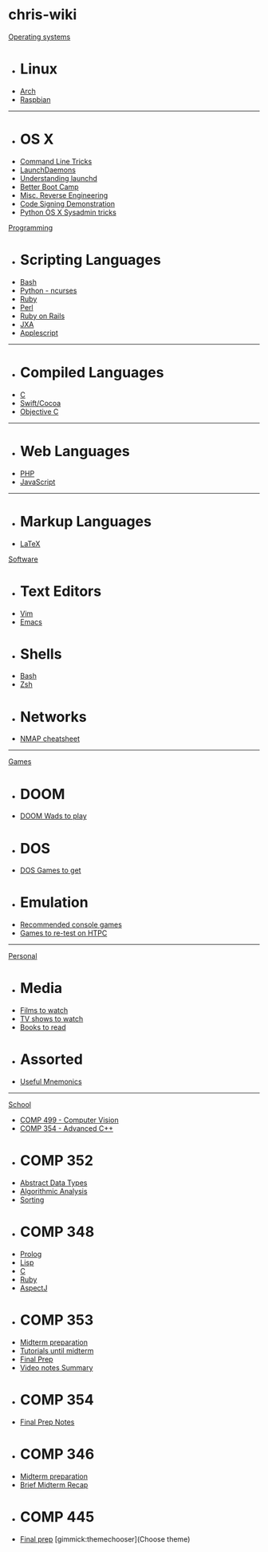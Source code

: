 # chris-wiki

[Operating systems]()

  * # Linux
  * [Arch](pages/os/linux/arch.md)
  * [Raspbian](pages/os/linux/raspbian.md)
  - - - -
  * # OS X
  * [Command Line Tricks](pages/os/osx/command_line_tricks.md)
  * [LaunchDaemons](pages/os/osx/launchdaemons.md)
  * [Understanding launchd](pages/os/osx/understand_launchd.md)
  * [Better Boot Camp](pages/os/osx/Better%20Boot%20Camp.md)
  * [Misc. Reverse Engineering](pages/os/osx/Reverse%20engineering.md)
  * [Code Signing Demonstration](pages/os/osx/Code%20Signing%20Demonstration.md)
  * [Python OS X Sysadmin tricks](pages/software/sysadmin/python-sysadmin.md)
  
[Programming]()

  * # Scripting Languages
  * [Bash](pages/programming/scripting/bash.md)
  * [Python - ncurses](pages/programming/scripting/python-curses.md)
  * [Ruby](pages/programming/scripting/Ruby.md)
  * [Perl](pages/programming/scripting/perl.md)
  * [Ruby on Rails](pages/programming/scripting/rubyrails.md)
  * [JXA](pages/programming/scripting/jxa.md)
  * [Applescript](pages/programming/scripting/applescript.md)
  - - - -
  * # Compiled Languages
  * [C](pages/programming/compiled/c.md)
  * [Swift/Cocoa](pages/programming/compiled/swift-cocoa.md)
  * [Objective C](pages/programming/compiled/objc.md)
  - - - -
  * # Web Languages
  * [PHP](pages/programming/web/php.md)
  * [JavaScript](pages/programming/web/javascript.md)
  - - - - 
  * # Markup Languages
  * [LaTeX](pages/programming/markup/LaTeX.md)
  
  
  


[Software]()

  * # Text Editors
  * [Vim](pages/software/text_editors/vim.md)
  * [Emacs](pages/software/text_editors/emacs.md)
  * # Shells
  * [Bash](pages/software/shells/bash_interactive.md)
  * [Zsh](pages/software/shells/zsh.md)
  * # Networks
  * [NMAP cheatsheet](pages/software/sysadmin/NMAP%20cheat%20sheet.md)
- - - -

[Games]()

  * # DOOM
  * [DOOM Wads to play](pages/games/DOOM%20Wads%20to%20play.md)
  * # DOS
  * [DOS Games to get](pages/games/DOS%20games%20to%20get.md)
  * # Emulation
  * [Recommended console games](pages/games/recommended%20games%20per%20platform.md)
  * [Games to re-test on HTPC](pages/games/games_to_retest.md)
- - - -

[Personal]()

  * # Media
  * [Films to watch](pages/personal/films.md)
  * [TV shows to watch](pages/personal/tv.md)
  * [Books to read](pages/personal/books.md)
  * # Assorted
  * [Useful Mnemonics](pages/personal/useful_mnemonics.md)
- - - -

[School]()

  * [COMP 499 - Computer Vision](pages/school/COMP499.md)
  * [COMP 354 - Advanced C++](pages/school/COMP345.md)
  * # COMP 352
  * [Abstract Data Types](pages/school/COMP352/COMP%20352%20%2D%20Data%20Structures.md)
  * [Algorithmic Analysis](pages/school/COMP352/COMP%20352%20%2D%20Algorithms.md)  
  * [Sorting](pages/school/COMP352/COMP%20352%20%2D%20Sorting.md)  
  * # COMP 348
  * [Prolog](pages/school/COMP348/Prolog%20Overview.md)
  * [Lisp](pages/school/COMP348/Lisp%20Overview.md)
  * [C](pages/school/COMP348/C%20Overview.md)
  * [Ruby](pages/school/COMP348/Ruby%20Overview.md)
  * [AspectJ](pages/school/COMP348/AspectJ%20Overview.md)
  * # COMP 353
  * [Midterm preparation](pages/school/COMP353/Midterm%20Summary.md)
  * [Tutorials until midterm](pages/school/COMP353/Tutorials.md)
  * [Final Prep](pages/school/COMP353/Final%20Summary.md)
  * [Video notes Summary](pages/school/COMP353/VideoNotesSummary.md)
  * # COMP 354
  * [Final Prep Notes](pages/school/COMP354/Final_Prep_Notes.md)
  * # COMP 346
  * [Midterm preparation](pages/school/COMP346/MidtermReview.md)
  * [Brief Midterm Recap](pages/school/COMP346/BriefReview.md)
  * # COMP 445
  * [Final prep](pages/school/COMP445/445-p2.md)
[gimmick:themechooser](Choose theme)
